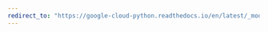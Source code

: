```yaml
---
redirect_to: "https://google-cloud-python.readthedocs.io/en/latest/_modules/google/cloud/firestore_v1beta1/_helpers.html"
---
```

